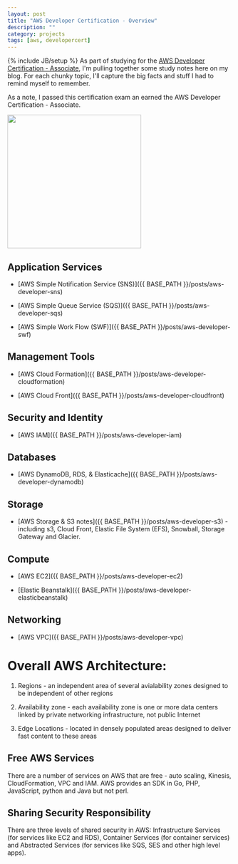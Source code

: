 ```yaml
---
layout: post
title: "AWS Developer Certification - Overview"
description: ""
category: projects
tags: [aws, developercert]
---
```

{% include JB/setup %}
As part of studying for the [AWS Developer Certification - Associate](https://aws.amazon.com/certification/certified-developer-associate/), I'm pulling together some study notes here on my blog. For each chunky topic, I'll capture the big facts and stuff I had to remind myself to remember.

As a note, I passed this certification exam an earned the AWS Developer Certification - Associate.

<img src="{{ BASE_PATH }}/assets/themes/ricify/images/Developer-Associateclr.jpg" width="300">

## Application Services
* [AWS Simple Notification Service (SNS)]({{ BASE_PATH }}/posts/aws-developer-sns)

* [AWS Simple Queue Service (SQS)]({{ BASE_PATH }}/posts/aws-developer-sqs)

* [AWS Simple Work Flow (SWF)]({{ BASE_PATH }}/posts/aws-developer-swf)

## Management Tools
* [AWS Cloud Formation]({{ BASE_PATH }}/posts/aws-developer-cloudformation)

* [AWS Cloud Front]({{ BASE_PATH }}/posts/aws-developer-cloudfront)

## Security and Identity
* [AWS IAM]({{ BASE_PATH }}/posts/aws-developer-iam)

## Databases
* [AWS DynamoDB, RDS, &amp; Elasticache]({{ BASE_PATH }}/posts/aws-developer-dynamodb)

## Storage
* [AWS Storage & S3 notes]({{ BASE_PATH }}/posts/aws-developer-s3) - including s3, Cloud Front, Elastic File System (EFS), Snowball, Storage Gateway and Glacier.

## Compute
* [AWS EC2]({{ BASE_PATH }}/posts/aws-developer-ec2)

* [Elastic Beanstalk]({{ BASE_PATH }}/posts/aws-developer-elasticbeanstalk)

## Networking

* [AWS VPC]({{ BASE_PATH }}/posts/aws-developer-vpc)

# Overall AWS Architecture:

1. Regions - an independent area of several avialability zones designed to be independent of other regions

2. Availability zone - each availability zone is one or more data centers linked by private networking infrastructure, not public Internet

1. Edge Locations - located in densely populated areas designed to deliver fast content to these areas

## Free AWS Services
There are a number of services on AWS that are free - auto scaling, Kinesis, CloudFormation, VPC and IAM. AWS provides an SDK in Go, PHP, JavaScript, python and Java but not perl.

## Sharing Security Responsibility
There are three levels of shared security in AWS: Infrastructure Services (for services like EC2 and RDS), Container Services (for container services) and Abstracted Services (for services like SQS, SES and other high level apps).



